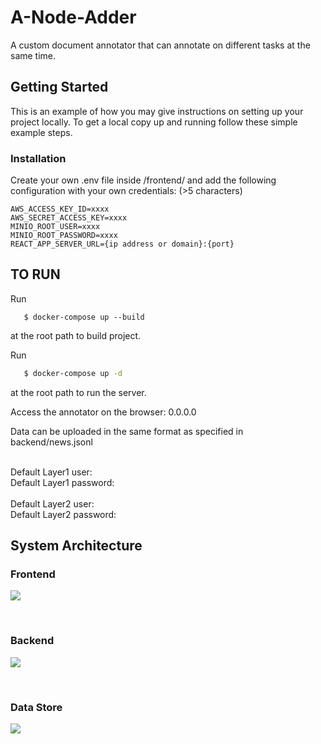# A-Node-Adder

A custom document annotator that can annotate on different tasks at the same time.

<!-- GETTING STARTED -->
## Getting Started

This is an example of how you may give instructions on setting up your project locally.
To get a local copy up and running follow these simple example steps.

### Installation

Create your own .env file inside /frontend/ and add the following configuration with your own credentials: (>5 characters)
   ```
   AWS_ACCESS_KEY_ID=xxxx 
   AWS_SECRET_ACCESS_KEY=xxxx
   MINIO_ROOT_USER=xxxx
   MINIO_ROOT_PASSWORD=xxxx
   REACT_APP_SERVER_URL={ip address or domain}:{port}
   ```
## TO RUN


Run 
```
   $ docker-compose up --build
```
at the root path to build project.

Run 
```sh
   $ docker-compose up -d
```
at the root path to run the server.


Access the annotator on the browser: 0.0.0.0<br/>

Data can be uploaded in the same format as specified in backend/news.jsonl  

<br/>Default Layer1 user:
<br/>Default Layer1 password: 
<br/>
<br/>Default Layer2 user: &nbsp;
<br/>Default Layer2 password: &nbsp;


## System Architecture

### Frontend 
![](/documents/Annotator_Architecture_frontend.png)

<br/>

### Backend

![](/documents/Annotator_Architecture_backend.png)

<br/>

### Data Store
![](/documents/Annotator_Architecture_db.png)

<br/>

